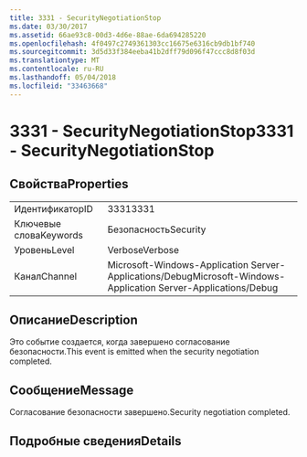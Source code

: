 ```yaml
---
title: 3331 - SecurityNegotiationStop
ms.date: 03/30/2017
ms.assetid: 66ae93c8-00d3-4d6e-88ae-6da694285220
ms.openlocfilehash: 4f0497c2749361303cc16675e6316cb9db1bf740
ms.sourcegitcommit: 3d5d33f384eeba41b2dff79d096f47ccc8d8f03d
ms.translationtype: MT
ms.contentlocale: ru-RU
ms.lasthandoff: 05/04/2018
ms.locfileid: "33463668"
---
```

# <a name="3331---securitynegotiationstop"></a><span data-ttu-id="1c6c2-102">3331 - SecurityNegotiationStop</span><span class="sxs-lookup"><span data-stu-id="1c6c2-102">3331 - SecurityNegotiationStop</span></span>
## <a name="properties"></a><span data-ttu-id="1c6c2-103">Свойства</span><span class="sxs-lookup"><span data-stu-id="1c6c2-103">Properties</span></span>  
  
|||  
|-|-|  
|<span data-ttu-id="1c6c2-104">Идентификатор</span><span class="sxs-lookup"><span data-stu-id="1c6c2-104">ID</span></span>|<span data-ttu-id="1c6c2-105">3331</span><span class="sxs-lookup"><span data-stu-id="1c6c2-105">3331</span></span>|  
|<span data-ttu-id="1c6c2-106">Ключевые слова</span><span class="sxs-lookup"><span data-stu-id="1c6c2-106">Keywords</span></span>|<span data-ttu-id="1c6c2-107">Безопасность</span><span class="sxs-lookup"><span data-stu-id="1c6c2-107">Security</span></span>|  
|<span data-ttu-id="1c6c2-108">Уровень</span><span class="sxs-lookup"><span data-stu-id="1c6c2-108">Level</span></span>|<span data-ttu-id="1c6c2-109">Verbose</span><span class="sxs-lookup"><span data-stu-id="1c6c2-109">Verbose</span></span>|  
|<span data-ttu-id="1c6c2-110">Канал</span><span class="sxs-lookup"><span data-stu-id="1c6c2-110">Channel</span></span>|<span data-ttu-id="1c6c2-111">Microsoft-Windows-Application Server-Applications/Debug</span><span class="sxs-lookup"><span data-stu-id="1c6c2-111">Microsoft-Windows-Application Server-Applications/Debug</span></span>|  
  
## <a name="description"></a><span data-ttu-id="1c6c2-112">Описание</span><span class="sxs-lookup"><span data-stu-id="1c6c2-112">Description</span></span>  
 <span data-ttu-id="1c6c2-113">Это событие создается, когда завершено согласование безопасности.</span><span class="sxs-lookup"><span data-stu-id="1c6c2-113">This event is emitted when the security negotiation completed.</span></span>  
  
## <a name="message"></a><span data-ttu-id="1c6c2-114">Сообщение</span><span class="sxs-lookup"><span data-stu-id="1c6c2-114">Message</span></span>  
 <span data-ttu-id="1c6c2-115">Согласование безопасности завершено.</span><span class="sxs-lookup"><span data-stu-id="1c6c2-115">Security negotiation completed.</span></span>  
  
## <a name="details"></a><span data-ttu-id="1c6c2-116">Подробные сведения</span><span class="sxs-lookup"><span data-stu-id="1c6c2-116">Details</span></span>
